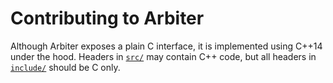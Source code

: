 # Contributing to Arbiter

Although Arbiter exposes a plain C interface, it is implemented using C++14 under the hood. Headers in [`src/`](src/) may contain C++ code, but all headers in [`include/`](include/) should be C only.

